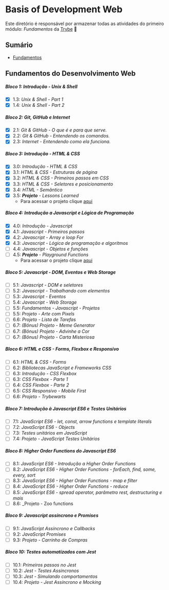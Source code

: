 # Basis of Development Web
Este diretório é responsável por armazenar todas as atividades do primeiro módulo: _Fundamentos_ da [Trybe](https://betrybe.com) :rocket:

## Sumário
  * [Fundamentos]()

## Fundamentos do Desenvolvimento Web

##### Bloco 1: Introdução - Unix & Shell

- [X] 1.3: _Unix & Shell - Part 1_
- [X] 1.4: _Unix & Shell - Part 2_

##### Bloco 2: Git, GitHub e Internet

- [X] 2.1: _Git & GitHub - O que é e para que serve._
- [X] 2.2: _Git & GitHub - Entendendo os comandos._
- [X] 2.3: _Internet - Entendendo como ela funciona._

##### Bloco 3: Introdução - HTML & CSS

- [X] 3.0: _Introdução - HTML & CSS_
- [X] 3.1: _HTML & CSS - Estruturas de página_
- [X] 3.2: _HTML & CSS - Primeiros passos em CSS_
- [X] 3.3: _HTML & CSS - Seletores e posicionamento_
- [X] 3.4: _HTML - Semântico_
- [X] 3.5: _**Projeto** - Lessons Learned_
  - Para acessar o projeto clique [aqui](https://none.com.br)

##### Bloco 4: Introdução a Javascript e Lógica de Programação

- [X] 4.0: _Introdução - Javascript_
- [X] 4.1: _Javascript - Primeiros passos_
- [X] 4.2: _Javascript - Array e loop For_
- [X] 4.3: _Javascript - Lógica de programação e algoritmos_
- [ ] 4.4: _Javascript - Objetos e funções_
- [ ] 4.5: _**Projeto** - Playground Functions_
  - Para acessar o projeto clique [aqui](https://none.com.br)

##### Bloco 5: Javascript - DOM, Eventos e Web Storage

- [ ] 5.1: _Javascript - DOM e seletores_
- [ ] 5.2: _Javascript - Trabalhando com elementos_
- [ ] 5.3: _Javascript - Eventos_
- [ ] 5.4: _Javascript - Web Storage_
- [ ] 5.5: _Fundamentos - Javascript - Projetos_
- [ ] 5.5: _Projeto - Arte com Pixels_
- [ ] 6.6: _Projeto - Lista de Tarefas_
- [ ] 6.7: _(Bônus) Projeto - Meme Generator_
- [ ] 6.7: _(Bônus) Projeto - Advinhe a Cor_
- [ ] 6.7: _(Bônus) Projeto - Carta Misteriosa_

##### Bloco 6: HTML e CSS - Forms, Flexbox e Responsivo

- [ ] 6.1: _HTML & CSS - Forms_
- [ ] 6.2: _Bibliotecas JavaScript e Frameworks CSS_
- [ ] 6.3: _Introdução - CSS Flexbox_
- [ ] 6.3: _CSS Flexbox - Parte 1_
- [ ] 6.4: _CSS Flexbox - Parte 2_
- [ ] 6.5: _CSS Responsivo - Mobile First_
- [ ] 6.6: _Projeto - Trybewarts_

##### Bloco 7: Introdução à Javascript ES6 e Testes Unitários

- [ ] 7.1: _JavaScript ES6 - let, const, arrow functions e template literals_
- [ ] 7.2: _JavaScript ES6 - Objects_
- [ ] 7.3: _Testes unitários em JavaScript_
- [ ] 7.4: _Projeto - JavaScript Testes Unitários_

##### Bloco 8: Higher Order Functions do Javascript ES6

- [ ] 8.1: _JavaScript ES6 - Introdução a Higher Order Functions_
- [ ] 8.2: _JavaScript ES6 - Higher Order Functions - forEach, find, some, every, sort_
- [ ] 8.3: _JavaScript ES6 - Higher Order Functions - map e filter_
- [ ] 8.4: _JavaScript ES6 - Higher Order Functions - reduce_
- [ ] 8.5: _JavaScript ES6 - spread operator, parâmetro rest, destructuring e mais_
- [ ] 8.6: _Projeto - Zoo functions

##### Bloco 9: Javascript assíncrono e Promises

- [ ] 9.1: _JavaScript Assíncrono e Callbacks_
- [ ] 9.2: _JavaScript Promises_
- [ ] 9.3: _Projeto - Carrinho de Compras_

##### Bloco 10: Testes automatizados com Jest

- [ ] 10.1: _Primeiros passos no Jest_
- [ ] 10.2: _Jest - Testes Assíncronos_
- [ ] 10.3: _Jest - Simulando comportamentos_
- [ ] 10.4: _Projeto - Jest Assíncrono e Mocking_